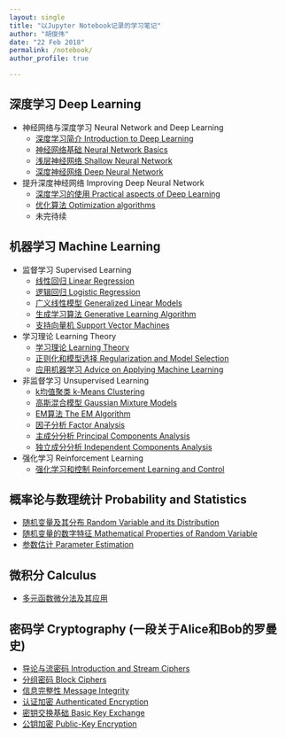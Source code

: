 ```yaml
---
layout: single
title: "以Jupyter Notebook记录的学习笔记"
author: "胡俊伟"
date: "22 Feb 2018"
permalink: /notebook/
author_profile: true

---
```


## 深度学习 Deep Learning ##

- 神经网络与深度学习 Neural Network and Deep Learning
    - [深度学习简介 Introduction to Deep Learning](http://nbviewer.jupyter.org/github/reata/DeepLearning/blob/master/Introduction%20to%20Deep%20Learning.ipynb)
    - [神经网络基础 Neural Network Basics](http://nbviewer.jupyter.org/github/reata/DeepLearning/blob/master/Neural%20Network%20Basics.ipynb)
    - [浅层神经网络 Shallow Neural Network](http://nbviewer.jupyter.org/github/reata/DeepLearning/blob/master/Shallow%20Neural%20Network.ipynb)
    - [深度神经网络 Deep Neural Network](http://nbviewer.jupyter.org/github/reata/DeepLearning/blob/master/Deep%20Neural%20Network.ipynb)
- 提升深度神经网络 Improving Deep Neural Network
    - [深度学习的使用 Practical aspects of Deep Learning](http://nbviewer.jupyter.org/github/reata/DeepLearning/blob/master/Practical%20aspects%20of%20Deep%20Learning.ipynb)
    - [优化算法 Optimization algorithms](http://nbviewer.jupyter.org/github/reata/DeepLearning/blob/master/Optimization%20algorithms.ipynb)
    - 未完待续

## 机器学习 Machine Learning ##

- 监督学习 Supervised Learning
    - [线性回归 Linear Regression](http://nbviewer.jupyter.org/github/reata/MachineLearning/blob/master/Linear%20Regression.ipynb)
    - [逻辑回归 Logistic Regression](http://nbviewer.jupyter.org/github/reata/MachineLearning/blob/master/Logistic%20Regression.ipynb)
    - [广义线性模型 Generalized Linear Models](http://nbviewer.jupyter.org/github/reata/MachineLearning/blob/master/Generalized%20Linear%20Models.ipynb)
    - [生成学习算法 Generative Learning Algorithm](http://nbviewer.jupyter.org/github/reata/MachineLearning/blob/master/Generative%20Learning%20Algorithms.ipynb)
    - [支持向量机 Support Vector Machines](http://nbviewer.jupyter.org/github/reata/MachineLearning/blob/master/Support%20Vector%20Machines.ipynb)
- 学习理论 Learning Theory
    - [学习理论 Learning Theory](http://nbviewer.jupyter.org/github/reata/MachineLearning/blob/master/Learning%20Theory.ipynb)
    - [正则化和模型选择 Regularization and Model Selection](http://nbviewer.jupyter.org/github/reata/MachineLearning/blob/master/Regularization%20and%20Model%20Selection.ipynb)
    - [应用机器学习 Advice on Applying Machine Learning](http://nbviewer.jupyter.org/github/reata/MachineLearning/blob/master/Advice%20on%20Applying%20Machine%20Learning.ipynb)
- 非监督学习 Unsupervised Learning
    - [k均值聚类 k-Means Clustering](http://nbviewer.jupyter.org/github/reata/MachineLearning/blob/master/k-Means%20Clustering%20Algorithm.ipynb)
    - [高斯混合模型 Gaussian Mixture Models](http://nbviewer.jupyter.org/github/reata/MachineLearning/blob/master/Gaussian%20Mixture%20Models.ipynb)
    - [EM算法 The EM Algorithm](http://nbviewer.jupyter.org/github/reata/MachineLearning/blob/master/The%20EM%20Algorithm.ipynb)
    - [因子分析 Factor Analysis](http://nbviewer.jupyter.org/github/reata/MachineLearning/blob/master/Factor%20Analysis.ipynb)
    - [主成分分析 Principal Components Analysis](http://nbviewer.jupyter.org/github/reata/MachineLearning/blob/master/Principal%20Components%20Analysis.ipynb)
    - [独立成分分析 Independent Components Analysis](http://nbviewer.jupyter.org/github/reata/MachineLearning/blob/master/Independent%20Components%20Analysis.ipynb)
- 强化学习 Reinforcement Learning
    - [强化学习和控制 Reinforcement Learning and Control](http://nbviewer.jupyter.org/github/reata/MachineLearning/blob/master/Reinforcement%20Learning%20and%20Control.ipynb)

## 概率论与数理统计 Probability and Statistics ##

- [随机变量及其分布 Random Variable and its Distribution](http://nbviewer.jupyter.org/github/reata/ProbabilityAndStatistics/blob/master/Random%20Variable%20and%20its%20Distribution.ipynb)
- [随机变量的数字特征 Mathematical Properties of Random Variable](http://nbviewer.jupyter.org/github/reata/ProbabilityAndStatistics/blob/master/Mathematical%20Properties%20of%20Random%20Variable.ipynb)
- [参数估计 Parameter Estimation](http://nbviewer.jupyter.org/github/reata/ProbabilityAndStatistics/blob/master/Parameter%20Estimation.ipynb)

## 微积分 Calculus

- [多元函数微分法及其应用](http://nbviewer.jupyter.org/github/reata/Calculus/blob/master/Multivariable%20Differential%20Calculus%20and%20its%20Application.ipynb)

## 密码学 Cryptography (一段关于Alice和Bob的罗曼史) ##

- [导论与流密码 Introduction and Stream Ciphers](http://nbviewer.jupyter.org/github/reata/Cryptography/blob/master/Introduction%20and%20Stream%20Ciphers.ipynb)
- [分组密码 Block Ciphers](http://nbviewer.jupyter.org/github/reata/Cryptography/blob/master/Block%20Ciphers.ipynb)
- [信息完整性 Message Integrity](http://nbviewer.jupyter.org/github/reata/Cryptography/blob/master/Message%20Integrity.ipynb)
- [认证加密 Authenticated Encryption](http://nbviewer.jupyter.org/github/reata/Cryptography/blob/master/Authenticated%20Encryption.ipynb)
- [密钥交换基础 Basic Key Exchange](http://nbviewer.jupyter.org/github/reata/Cryptography/blob/master/Basic%20Key%20Exchange.ipynb)
- [公钥加密 Public-Key Encryption](http://nbviewer.jupyter.org/github/reata/Cryptography/blob/master/Public-Key%20Encryption.ipynb)
